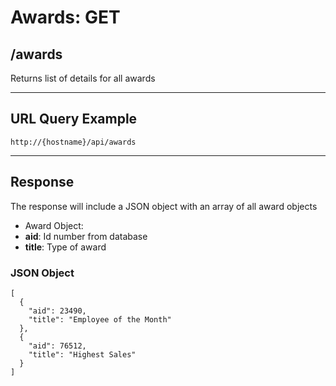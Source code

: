 # Awards: GET

## /awards

Returns list of details for all awards

---

## URL Query Example

```
http://{hostname}/api/awards
```

---

## Response

The response will include a JSON object with an array of all award objects

- Award Object:
 - **aid**: Id number from database
 - **title**: Type of award

### JSON Object

```
[
  {
    "aid": 23490,
    "title": "Employee of the Month"
  },
  {
    "aid": 76512,
	"title": "Highest Sales"
  }
]
```
